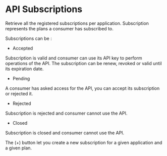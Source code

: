 # API Subscriptions

Retrieve all the registered subscriptions per application. Subscription represents the plans a consumer has subscribed to.

Subscriptions can be :

- Accepted

Subscription is valid and consumer can use its API key to perform operations of the API.
The subscription can be renew, revoked or valid until its expiration date.

- Pending

A consumer has asked access for the API, you can accept its subscription or rejected it.

- Rejected

Subscription is rejected and consumer cannot use the API.

- Closed

Subscription is closed and consumer cannot use the API.

The (+) button let you create a new subscription for a given application and a given plan.
